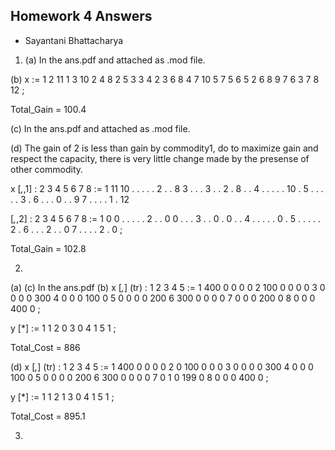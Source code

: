 ## Homework 4 Answers 
   - Sayantani Bhattacharya

1. (a) In the ans.pdf and attached as .mod file.

(b)
x :=
1 2   11
1 3   10
2 4    8
2 5    3
3 4    2
3 6    8
4 7   10
5 7    5
6 5    2
6 8    9
7 6    3
7 8   12
;

Total_Gain = 100.4

(c) In the ans.pdf and attached as .mod file.

(d)  The gain of 2 is less than gain by commodity1, do to maximize gain and respect the capacity, there is very little change made by the presense of other commodity.

x [*,*,1]
:   2    3    4   5   6   7    8     :=
1   11   10   .   .   .   .    .
2   .    .    8   3   .   .    .
3   .    .    2   .   8   .    .
4   .    .    .   .   .   10   .
5   .    .    .   .   .    3   .
6   .    .    .   0   .   .     9
7   .    .    .   .   1   .    12

 [*,*,2]
:   2   3   4   5   6   7   8    :=
1   0   0   .   .   .   .   .
2   .   .   0   0   .   .   .
3   .   .   0   .   0   .   .
4   .   .   .   .   .   0   .
5   .   .   .   .   .   2   .
6   .   .   .   2   .   .   0
7   .   .   .   .   2   .   0
;

Total_Gain = 102.8


2. 

(a) (c) In the ans.pdf
(b)  x [*,*] (tr)
:    1    2   3    4     5     :=
1   400   0   0     0     0
2   100   0   0     0     0
3     0   0   0     0   300
4     0   0   0   100     0
5     0   0   0     0   200
6   300   0   0     0     0
7     0   0   0   200     0
8     0   0   0   400     0
;

y [*] :=
1  1
2  0
3  0
4  1
5  1
;

Total_Cost = 886

(d)
x [*,*] (tr)
:    1     2    3    4     5     :=
1   400     0   0     0     0
2     0   100   0     0     0
3     0     0   0     0   300
4     0     0   0   100     0
5     0     0   0     0   200
6   300     0   0     0     0
7     0     1   0   199     0
8     0     0   0   400     0
;

y [*] :=
1  1
2  1
3  0
4  1
5  1
;

Total_Cost = 895.1


3. 

